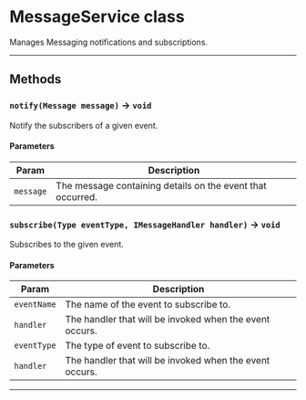 # MessageService class

Manages Messaging notifications and subscriptions.

---
## Methods
### `notify(Message message)` → `void`

Notify the subscribers of a given event.

#### Parameters
|Param|Description|
|-----|-----------|
|`message` |  The message containing details on the event that occurred. |

### `subscribe(Type eventType, IMessageHandler handler)` → `void`

Subscribes to the given event.

#### Parameters
|Param|Description|
|-----|-----------|
|`eventName` |  The name of the event to subscribe to. |
|`handler` |  The handler that will be invoked when the event occurs. |
|`eventType` |  The type of event to subscribe to. |
|`handler` |  The handler that will be invoked when the event occurs. |

---
